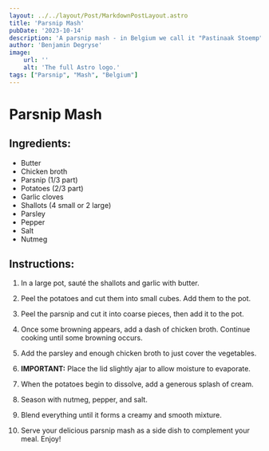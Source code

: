 ```yaml
---
layout: ../../layout/Post/MarkdownPostLayout.astro
title: 'Parsnip Mash'
pubDate: '2023-10-14'
description: 'A parsnip mash - in Belgium we call it "Pastinaak Stoemp".'
author: 'Benjamin Degryse'
image:
    url: ''
    alt: 'The full Astro logo.'
tags: ["Parsnip", "Mash", "Belgium"]
---
```


# Parsnip Mash

## Ingredients:
- Butter
- Chicken broth
- Parsnip (1/3 part)
- Potatoes (2/3 part)
- Garlic cloves
- Shallots (4 small or 2 large)
- Parsley
- Pepper
- Salt
- Nutmeg

## Instructions:

1. In a large pot, sauté the shallots and garlic with butter.

2. Peel the potatoes and cut them into small cubes. Add them to the pot.

3. Peel the parsnip and cut it into coarse pieces, then add it to the pot.

4. Once some browning appears, add a dash of chicken broth. Continue cooking until some browning occurs.

5. Add the parsley and enough chicken broth to just cover the vegetables.

6. **IMPORTANT:** Place the lid slightly ajar to allow moisture to evaporate.

7. When the potatoes begin to dissolve, add a generous splash of cream.

8. Season with nutmeg, pepper, and salt.

9. Blend everything until it forms a creamy and smooth mixture.

10. Serve your delicious parsnip mash as a side dish to complement your meal. Enjoy!